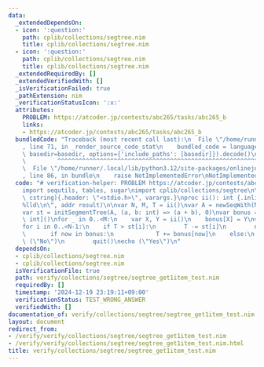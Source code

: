 ```yaml
---
data:
  _extendedDependsOn:
  - icon: ':question:'
    path: cplib/collections/segtree.nim
    title: cplib/collections/segtree.nim
  - icon: ':question:'
    path: cplib/collections/segtree.nim
    title: cplib/collections/segtree.nim
  _extendedRequiredBy: []
  _extendedVerifiedWith: []
  _isVerificationFailed: true
  _pathExtension: nim
  _verificationStatusIcon: ':x:'
  attributes:
    PROBLEM: https://atcoder.jp/contests/abc265/tasks/abc265_b
    links:
    - https://atcoder.jp/contests/abc265/tasks/abc265_b
  bundledCode: "Traceback (most recent call last):\n  File \"/home/runner/.local/lib/python3.12/site-packages/onlinejudge_verify/documentation/build.py\"\
    , line 71, in _render_source_code_stat\n    bundled_code = language.bundle(stat.path,\
    \ basedir=basedir, options={'include_paths': [basedir]}).decode()\n          \
    \         ^^^^^^^^^^^^^^^^^^^^^^^^^^^^^^^^^^^^^^^^^^^^^^^^^^^^^^^^^^^^^^^^^^^^^^^^^^^^^^^^^\n\
    \  File \"/home/runner/.local/lib/python3.12/site-packages/onlinejudge_verify/languages/nim.py\"\
    , line 86, in bundle\n    raise NotImplementedError\nNotImplementedError\n"
  code: "# verification-helper: PROBLEM https://atcoder.jp/contests/abc265/tasks/abc265_b\n\
    import sequtils, tables, sugar\nimport cplib/collections/segtree\n\nproc scanf(formatstr:\
    \ cstring){.header: \"<stdio.h>\", varargs.}\nproc ii(): int {.inline.} = scanf(\"\
    %lld\\n\", addr result)\n\nvar N, M, T = ii()\nvar A = newSeqWith(N-1, ii())\n\
    var st = initSegmentTree(A, (a, b: int) => (a + b), 0)\nvar bonus = initTable[int,\
    \ int]()\nfor _ in 0..<M:\n    var X, Y = ii()\n    bonus[X] = Y\nvar now = 1\n\
    for i in 0..<N-1:\n    if T > st[i]:\n        T -= st[i]\n        now += 1\n \
    \       if now in bonus:\n            T += bonus[now]\n    else:\n        echo\
    \ (\"No\")\n        quit()\necho (\"Yes\")\n"
  dependsOn:
  - cplib/collections/segtree.nim
  - cplib/collections/segtree.nim
  isVerificationFile: true
  path: verify/collections/segtree/segtree_get1item_test.nim
  requiredBy: []
  timestamp: '2024-12-19 23:19:11+09:00'
  verificationStatus: TEST_WRONG_ANSWER
  verifiedWith: []
documentation_of: verify/collections/segtree/segtree_get1item_test.nim
layout: document
redirect_from:
- /verify/verify/collections/segtree/segtree_get1item_test.nim
- /verify/verify/collections/segtree/segtree_get1item_test.nim.html
title: verify/collections/segtree/segtree_get1item_test.nim
---
```

